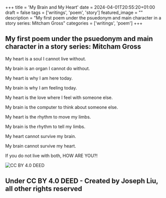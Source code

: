 +++
title = 'My Brain and My Heart'
date = 2024-04-01T20:55:20+01:00
draft = false
tags = ['writings', 'poem', 'story']
featured_image = ""
description = "My first poem under the psuedonym and main character in a story series: Mitcham Gross"
categories = ['writings', 'poem']
+++

## My first poem under the psuedonym and main character in a story series: Mitcham Gross

My heart is a soul I cannot live without.

My brain is an organ I cannot do without.

My heart is why I am here today.

My brain is why I am feeling today.

My heart is the love where  I feel with someone else.

My brain is the computer to think about someone else.

My heart is the rhythm to move my limbs.

My brain is the rhythm to tell my limbs.

My heart cannot survive my brain.

My brain cannot survive my heart.

If you do not live with both, HOW ARE YOU?!

![CC BY 4.0 DEED](https://upload.wikimedia.org/wikipedia/commons/e/e1/CC_BY_icon.svg)
## Under CC BY 4.0 DEED - Created by Joseph Liu, all other rights reserved